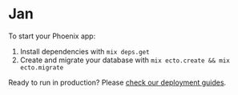 # Jan

To start your Phoenix app:

  1. Install dependencies with `mix deps.get`
  2. Create and migrate your database with `mix ecto.create && mix ecto.migrate`


Ready to run in production? Please [check our deployment guides](http://www.phoenixframework.org/docs/deployment).
